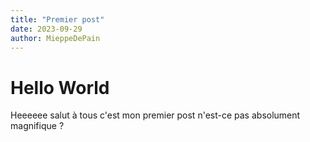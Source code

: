 ```yaml
---
title: "Premier post"
date: 2023-09-29
author: MieppeDePain
---
```

# Hello World
Heeeeee salut à tous c'est mon premier post n'est-ce pas absolument magnifique ?